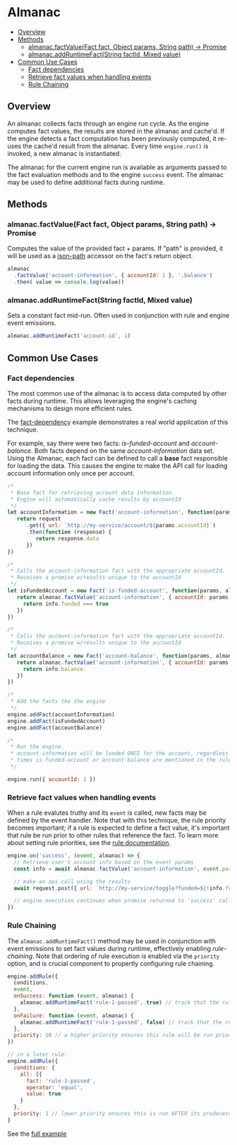 # Almanac

* [Overview](#overview)
* [Methods](#methods)
    * [almanac.factValue(Fact fact, Object params, String path) -&gt; Promise](#almanacfactvaluefact-fact-object-params-string-path---promise)
    * [almanac.addRuntimeFact(String factId, Mixed value)](#almanacaddruntimefactstring-factid-mixed-value)
* [Common Use Cases](#common-use-cases)
    * [Fact dependencies](#fact-dependencies)
    * [Retrieve fact values when handling events](#retrieve-fact-values-when-handling-events)
    * [Rule Chaining](#rule-chaining)

## Overview

An almanac collects facts through an engine run cycle.  As the engine computes fact values,
the results are stored in the almanac and cache'd.  If the engine detects a fact computation has
been previously computed, it re-uses the cache'd result from the almanac.  Every time ```engine.run()``` is invoked,
a new almanac is instantiated.

The almanac for the current engine run is available as arguments passed to the fact evaluation methods and
 to the engine ```success``` event.  The almanac may be used to define additional facts during runtime.

## Methods

### almanac.factValue(Fact fact, Object params, String path) -> Promise

Computes the value of the provided fact + params.  If "path" is provided, it will be used as a [json-path](https://goessner.net/articles/JsonPath/) accessor on the fact's return object.

```js
almanac
  .factValue('account-information', { accountId: 1 }, '.balance')
  .then( value => console.log(value))
```

### almanac.addRuntimeFact(String factId, Mixed value)

Sets a constant fact mid-run.  Often used in conjunction with rule and engine event emissions.

```js
almanac.addRuntimeFact('account-id', 1)
```

## Common Use Cases

### Fact dependencies

The most common use of the almanac is to access data computed by other facts during runtime.  This allows
leveraging the engine's caching mechanisms to design more efficient rules.

The [fact-dependency](../examples/04-fact-dependency.js) example demonstrates a real world application of this technique.

For example, say there were two facts: _is-funded-account_ and _account-balance_.  Both facts depend on the same _account-information_ data set.
Using the Almanac, each fact can be defined to call a **base** fact responsible for loading the data.  This causes the engine
to make the API call for loading account information only once per account.

```js
/*
 * Base fact for retrieving account data information.
 * Engine will automatically cache results by accountId
 */
let accountInformation = new Fact('account-information', function(params, almanac) {
   return request
      .get({ url: `http://my-service/account/${params.accountId}`)
      .then(function (response) {
         return response.data
      })
})

/*
 * Calls the account-information fact with the appropriate accountId.
 * Receives a promise w/results unique to the accountId
 */
let isFundedAccount = new Fact('is-funded-account', function(params, almanac) {
   return almanac.factValue('account-information', { accountId: params.accountId }).then(info => {
     return info.funded === true
   })
})

/*
 * Calls the account-information fact with the appropriate accountId.
 * Receives a promise w/results unique to the accountId
 */
let accountBalance = new Fact('account-balance', function(params, almanac) {
   return almanac.factValue('account-information', { accountId: params.accountId }).then(info => {
     return info.balance
   })
})

/*
 * Add the facts the the engine
 */
engine.addFact(accountInformation)
engine.addFact(isFundedAccount)
engine.addFact(accountBalance)

/*
 * Run the engine.
 * account-information will be loaded ONCE for the account, regardless of how many
 * times is-funded-account or account-balance are mentioned in the rules
 */

engine.run({ accountId: 1 })
```

### Retrieve fact values when handling events

When a rule evalutes truthy and its ```event``` is called, new facts may be defined by the event handler.
  Note that with this technique, the rule priority becomes important; if a rule is expected to
  define a fact value, it's important that rule be run prior to other rules that reference the fact.  To
  learn more about setting rule priorities, see the [rule documentation](./rules.md).

```js
engine.on('success', (event, almanac) => {
  // Retrieve user's account info based on the event params
  const info = await almanac.factValue('account-information', event.params.accountId)

  // make an api call using the results
  await request.post({ url: `http://my-service/toggle?funded=${!info.funded}`)

  // engine execution continues when promise returned to 'success' callback resolves
})
```

### Rule Chaining

The `almanac.addRuntimeFact()` method may be used in conjunction with event emissions to
set fact values during runtime, effectively enabling _rule-chaining_.  Note that ordering
of rule execution is enabled via the `priority` option, and is crucial component to propertly
configuring rule chaining.

```js
engine.addRule({
  conditions,
  event,
  onSuccess: function (event, almanac) {
    almanac.addRuntimeFact('rule-1-passed', true) // track that the rule passed
  },
  onFailure: function (event, almanac) {
    almanac.addRuntimeFact('rule-1-passed', false) // track that the rule failed
  },
  priority: 10 // a higher priority ensures this rule will be run prior to subsequent rules
})

// in a later rule:
engine.addRule({
  conditions: {
    all: [{
      fact: 'rule-1-passed',
      operator: 'equal',
      value: true
    }
  },
  priority: 1 // lower priority ensures this is run AFTER its predecessor
}
```

See the [full example](../examples/07-rule-chaining.js)
